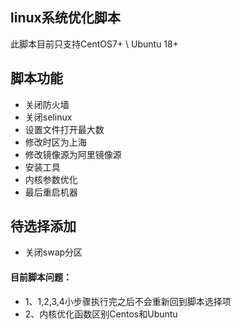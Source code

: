 ## linux系统优化脚本

此脚本目前只支持CentOS7+ \ Ubuntu 18+

## 脚本功能
- 关闭防火墙
- 关闭selinux
- 设置文件打开最大数
- 修改时区为上海
- 修改镜像源为阿里镜像源
- 安装工具
- 内核参数优化
- 最后重启机器

## 待选择添加
- 关闭swap分区
#### 目前脚本问题：
- 1、1,2,3,4小步骤执行完之后不会重新回到脚本选择项
- 2、内核优化函数区别Centos和Ubuntu